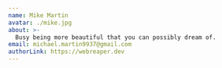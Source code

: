 ```yaml
---
name: Mike Martin
avatar: ./mike.jpg
about: >-
  Busy being more beautiful that you can possibly dream of.
email: michael.martin9937@gmail.com
authorLink: https://webreaper.dev
---
```

